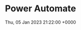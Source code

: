 ---
title: Power Automate
description: Microsoft Power Automate, formerly called Microsoft Flow, is cloud-based software that allows employees to create and automate workflows and tasks across multiple applications and services without help from developers. Automated workflows are called flows. To create a flow, the user specifies what action should take place when a specific event occurs.
date: Thu, 05 Jan 2023 21:22:00 +0000
lastmod: Thu, 05 Jan 2023 21:22:00 +0000
SEO:
  title: List of articles tagged 'Power Automate'
aliases:
  - /tags/microsoft-flow/
---